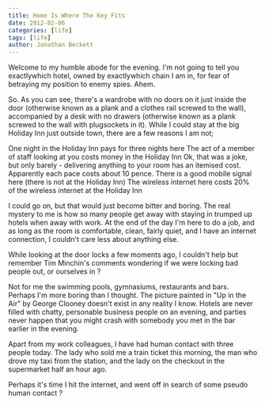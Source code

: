 ```yaml
---
title: Home Is Where The Key Fits
date: 2012-02-06
categories: [life]
tags: [life]
author: Jonathan Beckett
---
```


Welcome to my humble abode for the evening. I'm not going to tell you exactlywhich hotel, owned by exactlywhich chain I am in, for fear of betraying my position to enemy spies. Ahem.

So. As you can see, there's a wardrobe with no doors on it just inside the door (otherwise known as a plank and a clothes rail screwed to the wall), accompanied by a desk with no drawers (otherwise known as a plank screwed to the wall with plugsockets in it). While I could stay at the big Holiday Inn just outside town, there are a few reasons I am not;

One night in the Holiday Inn pays for three nights here The act of a member of staff looking at you costs money in the Holiday Inn Ok, that was a joke, but only barely - delivering anything to your room has an itemised cost. Apparently each pace costs about 10 pence. There is a good mobile signal here (there is not at the Holiday Inn) The wireless internet here costs 20% of the wireless internet at the Holiday Inn

I could go on, but that would just become bitter and boring. The real mystery to me is how so many people get away with staying in trumped up hotels when away with work. At the end of the day I'm here to do a job, and as long as the room is comfortable, clean, fairly quiet, and I have an internet connection, I couldn't care less about anything else.

While looking at the door locks a few moments ago, I couldn't help but remember Tim Minchin's comments wondering if we were locking bad people out, or ourselves in ?

Not for me the swimming pools, gymnasiums, restaurants and bars. Perhaps I'm more boring than I thought. The picture painted in "Up in the Air" by George Clooney doesn't exist in any reality I know. Hotels are never filled with chatty, personable business people on an evening, and parties never happen that you might crash with somebody you met in the bar earlier in the evening.

Apart from my work colleagues, I have had human contact with three people today. The lady who sold me a train ticket this morning, the man who drove my taxi from the station, and the lady on the checkout in the supermarket half an hour ago.

Perhaps it's time I hit the internet, and went off in search of some pseudo human contact ?